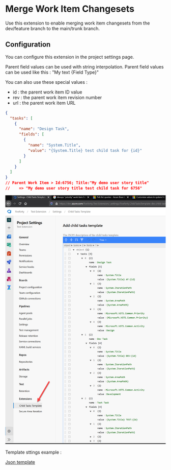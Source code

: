 # Merge Work Item Changesets

Use this extension to enable merging work item changesets from the dev/feature branch to the main/trunk branch.

## Configuration

You can configure this extension in the project settings page.

Parent field values can be used with string interpolation. Parent field values can be used like this : "My text {Field Type}"

You can also use these special values :

- id : the parent work item ID value
- rev : the parent work item revision number
- url : the parent work item URL

```json
{
  "tasks": [
    {
      "name": "Design Task",
      "fields": [
        {
          "name": "System.Title",
          "value": "{System.Title} test child task for {id}"
        }
      ]
    }
  ]
}
// Parent Work Item > Id:6756; Title:"My demo user story title"
//    => "My demo user story title test child task for 6756"
```

![Settings screen](static/project_setup.png)

Template sttings example :

[Json template](static/demoTemplate.json)
